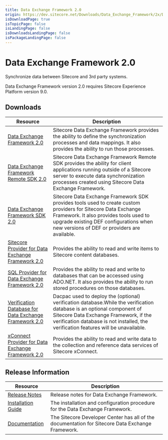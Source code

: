 ```yaml
---
title: Data Exchange Framework 2.0
origin: https://dev.sitecore.net/Downloads/Data_Exchange_Framework/2x/Data_Exchange_Framework_20.aspx
isDownloadPage: true
isTopicPage: false
isLandingPage: false
isDownloadsLandingPage: false
isPackageLandingPage: false
---
```


# Data Exchange Framework 2.0

Synchronize data between Sitecore and 3rd party systems.

  <Alert variant='warning' mb={4}>
    <AlertIcon />
    Data Exchange Framework version 2.0 requires Sitecore Experience Platform version 9.0.
  </Alert>
  

## Downloads

 | Resource | Description |
 | --- | --- |
 | [Data Exchange Framework 2.0](https://scdp.blob.core.windows.net/downloads/Data%20Exchange%20Framework/2x/Data%20Exchange%20Framework%202.0/Secure/Data%20Exchange%20Framework%202.0.0%20rev.%20171013.zip) | Sitecore Data Exchange Framework provides the ability to define the synchronization processes and data mappings. It also provides the ability to run those processes. |
 | [Data Exchange Framework Remote SDK 2.0](https://scdp.blob.core.windows.net/downloads/Data%20Exchange%20Framework/2x/Data%20Exchange%20Framework%202.0/Secure/Data%20Exchange%20Framework%20Remote%20SDK%202.0.0%20rev.%20171013.zip) | Sitecore Data Exchange Framework Remote SDK provides the ability for client applications running outside of a Sitecore server to execute data synchronization processes created using Sitecore Data Exchange Framework. |
 | [Data Exchange Framework SDK 2.0](https://scdp.blob.core.windows.net/downloads/Data%20Exchange%20Framework/2x/Data%20Exchange%20Framework%202.0/Secure/Data%20Exchange%20Framework%20SDK%202.0.0%20rev.%20171013.zip) | Sitecore Data Exchange Framework SDK provides tools used to create custom providers for Sitecore Data Exchange Framework. It also provides tools used to upgrade existing DEF configurations when new versions of DEF or providers are available. |
 | [Sitecore Provider for Data Exchange Framework 2.0](https://scdp.blob.core.windows.net/downloads/Data%20Exchange%20Framework/2x/Data%20Exchange%20Framework%202.0/Secure/Sitecore%20Provider%20for%20Data%20Exchange%20Framework%202.0.0%20rev.%20171013.zip) | Provides the ability to read and write items to Sitecore content databases. |
 | [SQL Provider for Data Exchange Framework 2.0](https://scdp.blob.core.windows.net/downloads/Data%20Exchange%20Framework/2x/Data%20Exchange%20Framework%202.0/Secure/SQL%20Provider%20for%20Data%20Exchange%20Framework%202.0.0%20rev.%20171013.zip) | Provides the ability to read and write to databases that can be accessed using ADO.NET. It also provides the ability to run stored procedures on those databases. |
 | [Verification Database for Data Exchange Framework 2.0](https://scdp.blob.core.windows.net/downloads/Data%20Exchange%20Framework/2x/Data%20Exchange%20Framework%202.0/Secure/Sitecore.DataExchange.Verification.dacpac) | Dacpac used to deploy the (optional) verification database.While the verification database is an optional component of Sitecore Data Exchange Framework, if the verification database is not installed, the verification features will be unavailable. |
 | [xConnect Provider for Data Exchange Framework 2.0](https://scdp.blob.core.windows.net/downloads/Data%20Exchange%20Framework/2x/Data%20Exchange%20Framework%202.0/Secure/xConnect%20Provider%20for%20Data%20Exchange%20Framework%202.0.0%20rev.%20171013.zip) | Provides the ability to read and write data to the collection and reference data services of Sitecore xConnect. |

## Release Information

 | Resource | Description |
 | --- | --- |
 | [Release Notes](/downloads/Data_Exchange_Framework/2x/Data_Exchange_Framework_20/Release_Notes) | Release notes for Data Exchange Framework. |
 | [Installation Guide](https://scdp.blob.core.windows.net/downloads/Data%20Exchange%20Framework/2x/Data%20Exchange%20Framework%20201/Secure/Data_Exchange_Framework_2_0_1_Installation_Guide-en.pdf) | The installation and configuration procedure for the Data Exchange Framework. |
 | [Documentation](https://doc.sitecore.com/developers/def/20/data-exchange-framework/en/data-exchange-framework.html) | The Sitecore Developer Center has all of the documentation for Sitecore Data Exchange Framework. |